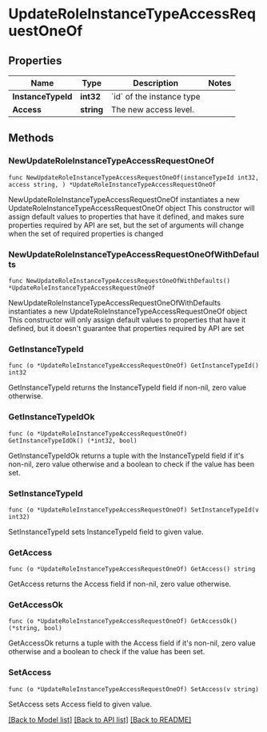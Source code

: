 # UpdateRoleInstanceTypeAccessRequestOneOf

## Properties

Name | Type | Description | Notes
------------ | ------------- | ------------- | -------------
**InstanceTypeId** | **int32** | &#x60;id&#x60; of the instance type | 
**Access** | **string** | The new access level. | 

## Methods

### NewUpdateRoleInstanceTypeAccessRequestOneOf

`func NewUpdateRoleInstanceTypeAccessRequestOneOf(instanceTypeId int32, access string, ) *UpdateRoleInstanceTypeAccessRequestOneOf`

NewUpdateRoleInstanceTypeAccessRequestOneOf instantiates a new UpdateRoleInstanceTypeAccessRequestOneOf object
This constructor will assign default values to properties that have it defined,
and makes sure properties required by API are set, but the set of arguments
will change when the set of required properties is changed

### NewUpdateRoleInstanceTypeAccessRequestOneOfWithDefaults

`func NewUpdateRoleInstanceTypeAccessRequestOneOfWithDefaults() *UpdateRoleInstanceTypeAccessRequestOneOf`

NewUpdateRoleInstanceTypeAccessRequestOneOfWithDefaults instantiates a new UpdateRoleInstanceTypeAccessRequestOneOf object
This constructor will only assign default values to properties that have it defined,
but it doesn't guarantee that properties required by API are set

### GetInstanceTypeId

`func (o *UpdateRoleInstanceTypeAccessRequestOneOf) GetInstanceTypeId() int32`

GetInstanceTypeId returns the InstanceTypeId field if non-nil, zero value otherwise.

### GetInstanceTypeIdOk

`func (o *UpdateRoleInstanceTypeAccessRequestOneOf) GetInstanceTypeIdOk() (*int32, bool)`

GetInstanceTypeIdOk returns a tuple with the InstanceTypeId field if it's non-nil, zero value otherwise
and a boolean to check if the value has been set.

### SetInstanceTypeId

`func (o *UpdateRoleInstanceTypeAccessRequestOneOf) SetInstanceTypeId(v int32)`

SetInstanceTypeId sets InstanceTypeId field to given value.


### GetAccess

`func (o *UpdateRoleInstanceTypeAccessRequestOneOf) GetAccess() string`

GetAccess returns the Access field if non-nil, zero value otherwise.

### GetAccessOk

`func (o *UpdateRoleInstanceTypeAccessRequestOneOf) GetAccessOk() (*string, bool)`

GetAccessOk returns a tuple with the Access field if it's non-nil, zero value otherwise
and a boolean to check if the value has been set.

### SetAccess

`func (o *UpdateRoleInstanceTypeAccessRequestOneOf) SetAccess(v string)`

SetAccess sets Access field to given value.



[[Back to Model list]](../README.md#documentation-for-models) [[Back to API list]](../README.md#documentation-for-api-endpoints) [[Back to README]](../README.md)


